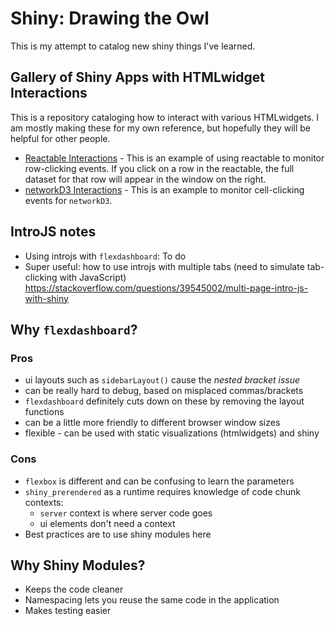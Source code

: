 # Shiny: Drawing the Owl

This is my attempt to catalog new shiny things I've learned.

## Gallery of Shiny Apps with HTMLwidget Interactions

This is a repository cataloging how to interact with various HTMLwidgets. I am mostly making these for my own reference, but hopefully they will be helpful for other people.

- [Reactable Interactions](reactable_interaction/index.Rmd) - This is an example of using reactable to monitor row-clicking events. If you click on a row in the reactable, the full dataset for that row will appear in the window on the right.
- [networkD3 Interactions](networkD3_interaction/index.Rmd) - This is an example to monitor cell-clicking events for `networkD3`.


## IntroJS notes

- Using introjs with `flexdashboard`: To do 
- Super useful: how to use introjs with multiple tabs (need to simulate tab-clicking with JavaScript) https://stackoverflow.com/questions/39545002/multi-page-intro-js-with-shiny

## Why `flexdashboard`? 

### Pros

- ui layouts such as `sidebarLayout()` cause the *nested bracket issue*
- can be really hard to debug, based on misplaced commas/brackets
- `flexdashboard` definitely cuts down on these by removing the layout functions
- can be a little more friendly to different browser window sizes
- flexible - can be used with static visualizations (htmlwidgets) and shiny

### Cons

- `flexbox` is different and can be confusing to learn the parameters
- `shiny_prerendered` as a runtime requires knowledge of code chunk contexts:
  - `server` context is where server code goes
  - ui elements don't need a context
 - Best practices are to use shiny modules here
  
## Why Shiny Modules?

- Keeps the code cleaner
- Namespacing lets you reuse the same code in the application
- Makes testing easier
